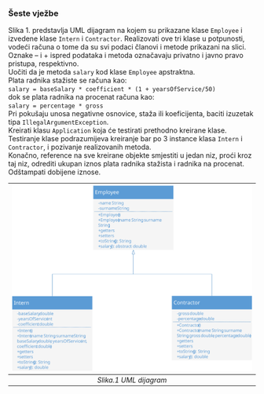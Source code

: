 ### Šeste vježbe
Slika 1. predstavlja UML dijagram na kojem su prikazane klase `Employee` i izvedene klase `Intern` i `Contractor`. Realizovati ove tri klase u potpunosti, vodeći računa o tome da su svi podaci članovi i metode prikazani na slici. Oznake – i + ispred podataka i metoda označavaju privatno i javno pravo pristupa, respektivno.  
Uočiti da je metoda `salary` kod klase `Employee` apstraktna.  
Plata radnika stažiste se računa kao:  
`salary = baseSalary * coefficient * (1 + yearsOfService/50)`  
dok se plata radnika na procenat računa kao:  
`salary = percentage * gross`  
Pri pokušaju unosa negativne osnovice, staža ili koeficijenta, baciti izuzetak tipa `IllegalArgumentException`.  
Kreirati klasu `Application` koja će testirati prethodno kreirane klase. Testiranje klase podrazumijeva kreiranje bar po 3 instance klasa `Intern` i `Contractor`, i pozivanje realizovanih metoda.  
Konačno, reference na sve kreirane objekte smjestiti u jedan niz, proći kroz taj niz, odrediti ukupan iznos plata radnika stažista i radnika na procenat. Odštampati dobijene iznose.

<div align="center">

| ![6.svg](6.svg) | 
|:--:| 
| *Slika.1 UML dijagram* |

</div>
